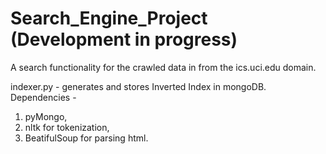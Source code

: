 # Search_Engine_Project (Development in progress)

A search functionality for the crawled data in from the ics.uci.edu domain.

indexer.py - generates and stores Inverted Index in mongoDB.
Dependencies - 
1. pyMongo,
2. nltk for tokenization,
3. BeatifulSoup for parsing html.

